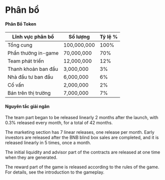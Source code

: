 # Phân bổ

#### **Phân Bổ Token**

| Lĩnh vực phân bổ    | Số lượng    | Tỷ lệ % |
| ------------------- | ----------- | ------- |
| Tổng cung           | 100,000,000 | 100%    |
| Phần thưởng in-game | 70,000,000  | 70%     |
| Team phát triển     | 12,000,000  | 12%     |
| Thanh khoản ban đầu | 3,000,000   | 3%      |
| Nhà đầu tư ban đầu  | 6,000,000   | 6%      |
| Cố vấn              | 2,000,000   | 2%      |
| Bán trên thị trường | 7,000,000   | 7%      |

#### **Nguyên tắc giải ngân**

The team part began to be released linearly 2 months after the launch, with 0.3% released every month, for a total of 42 months.&#x20;

The marketing section has 7 linear releases, one release per month. Early investors are released after the BNB blind box sales are completed, and it is released linearly in 5 times, once a month.&#x20;

The initial liquidity and advisor part of the contracts are released at one time when they are generated.

The reward part of the game is released according to the rules of the game. For details, see the introduction to the gameplay.

~~~~
